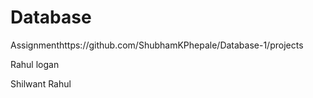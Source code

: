 # Database
Assignmenthttps://github.com/ShubhamKPhepale/Database-1/projects

Rahul logan 

Shilwant Rahul
